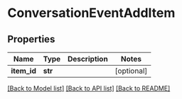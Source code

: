 # ConversationEventAddItem

## Properties
Name | Type | Description | Notes
------------ | ------------- | ------------- | -------------
**item_id** | **str** |  | [optional] 

[[Back to Model list]](../README.md#documentation-for-models) [[Back to API list]](../README.md#documentation-for-api-endpoints) [[Back to README]](../README.md)


